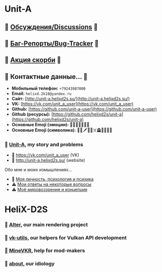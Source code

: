 # Unit-A 

## 💬 [Обсуждения/Discussions](https://github.com/helixd2s/about/discussions) 💬
## 🐞 [Баг-Репорты/Bug-Tracker](https://github.com/helixd2s/about/issues) 🐞
## 🥀 [Акция скорби](https://github.com/helixd2s/unit-a/blob/main/docs/unit-a/personal.md) 🥀

## 📑 Контактные данные… 📑

  - **Мобильный телефон:** `+79243987000`
  - **Email:** `helixd.2k18@yandex.ru`
  - **Сайт:** [http://unit-a.helixd2s.su/](http://unit-a.helixd2s.su/)
  - **VK:** [https://vk.com/unit_a_user](https://vk.com/unit_a_user)
  - **Github:** [https://github.com/unit-a-user](https://github.com/unit-a-user)
  - **Github (ресурсы):** [https://github.com/helixd2s/unit-a](https://github.com/helixd2s/unit-a)
  - **Основные Emoji (эмоции):** 🥲😢😭😿😔😣🤬
  - **Основные Emoji (символика):** 🥀💔🗡️💉🔞☠️🪦🗿🚬🍾🖤

### 🥀 [Unit-A](https://github.com/helixd2s/unit-a), my story and problems

  - 🥀 https://vk.com/unit_a_user (VK)
  - 🥀 http://unit-a.helixd2s.su/ (website)

  Обо мне и моих измышлениях…

  - 👑 [Моя личность, психология и психика](https://github.com/helixd2s/unit-a/blob/main/docs/unit-a/personal.md)
  - ⚠️ [Мои ответы на некоторые вопросы](https://github.com/helixd2s/unit-a/blob/main/docs/unit-a/interview.md)
  - ⚠️ [Моё мировоззрение и концепция](https://github.com/helixd2s/unit-a/blob/main/docs/unit-a/core.md)

# HeliX-D2S

### 👑 [Alter](https://github.com/helixd2s/Alter), our main rendering project
### 📀 [vk-utils](https://github.com/helixd2s/vk-utils), our helpers for Vulkan API development 
### 📀 [MineVKR](https://github.com/helixd2s/MineVKR), help for mod-makers
### 🥀 [about](https://github.com/helixd2s/about), our idiology

